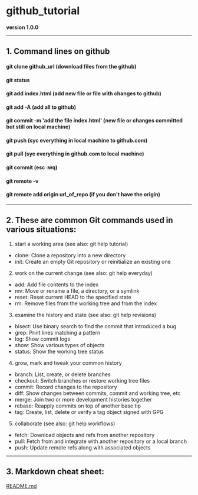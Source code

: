 # github_tutorial

**version 1.0.0**

---

## 1.	Command lines on github

#### git clone github_url (download files from the github)
#### git status
#### git add index.html (add new file or file with changes to github)
#### git add -A (add all to github)
#### git commit -m 'add the file index.html' (new file or changes committed but still on local machine)
#### git push (syc everything in local machine to github.com)
#### git pull (syc everything in github.com to local machine)
#### git commit (esc :wq)
#### git remote -v
#### git remote add origin url_of_repo (if you don't have the origin)


---

## 2.	These are common Git commands used in various situations:

1. start a working area (see also: git help tutorial)
* clone:	Clone a repository into a new directory
* init:		Create an empty Git repository or reinitialize an existing one

2. work on the current change (see also: git help everyday)
* add: 		Add file contents to the index
* mv:		Move or rename a file, a directory, or a symlink
* reset:	Reset current HEAD to the specified state
* rm:		Remove files from the working tree and from the index

3. examine the history and state (see also: git help revisions)
* bisect:	Use binary search to find the commit that introduced a bug
* grep:		Print lines matching a pattern
* log:		Show commit logs
* show:		Show various types of objects
* status:	Show the working tree status

4. grow, mark and tweak your common history
* branch:	List, create, or delete branches
* checkout:	Switch branches or restore working tree files
* commit:	Record changes to the repository
* diff:		Show changes between commits, commit and working tree, etc
* merge:	Join two or more development histories together
* rebase:	Reapply commits on top of another base tip
* tag:		Create, list, delete or verify a tag object signed with GPG

5. collaborate (see also: git help workflows)
* fetch:	Download objects and refs from another repository
* pull:		Fetch from and integrate with another repository or a local branch
* push:		Update remote refs along with associated objects


---

## 3. Markdown cheat sheet:

[README.md](https://github.com/adam-p/markdown-here/wiki/Markdown-Here-Cheatsheet)






